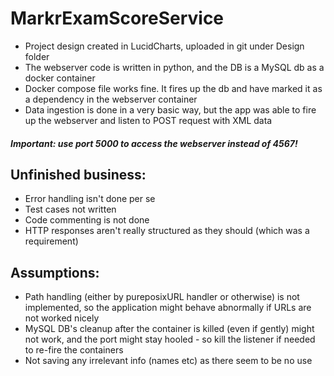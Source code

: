 # MarkrExamScoreService

- Project design created in LucidCharts, uploaded in git under Design folder
- The webserver code is written in python, and the DB is a MySQL db as a docker container
- Docker compose file works fine. It fires up the db and have marked it as a dependency in the webserver container
- Data ingestion is done in a very basic way, but the app was able to fire up the webserver and listen to POST request with XML data
##### Important: use port 5000 to access the webserver instead of 4567!


## Unfinished business:

- Error handling isn't done per se
- Test cases not written
- Code commenting is not done
- HTTP responses aren't really structured as they should (which was a requirement)

## Assumptions:
- Path handling (either by pureposixURL handler or otherwise) is not implemented, so the application might behave abnormally if URLs are not worked nicely
- MySQL DB's cleanup after the container is killed (even if gently) might not work, and the port might stay hooled - so kill the listener if needed to re-fire the containers
- Not saving any irrelevant info (names etc) as there seem to be no use
